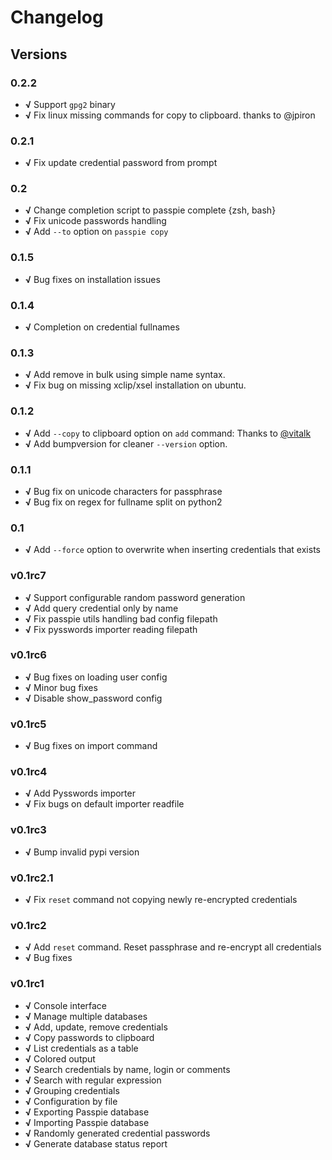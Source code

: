 # Changelog

## Versions

### 0.2.2

+ **√** Support `gpg2` binary
+ **√** Fix linux missing commands for copy to clipboard. thanks to @jpiron

### 0.2.1

+ **√** Fix update credential password from prompt

### 0.2

+ **√** Change completion script to passpie complete {zsh, bash}
+ **√** Fix unicode passwords handling
+ **√** Add `--to` option on `passpie copy`

### 0.1.5

+ **√** Bug fixes on installation issues

### 0.1.4

+ **√** Completion on credential fullnames

### 0.1.3

+ **√** Add remove in bulk using simple name syntax.
+ **√** Fix bug on missing xclip/xsel installation on ubuntu.

### 0.1.2

+ **√** Add `--copy` to clipboard option on `add` command: Thanks to [@vitalk](https://github.com/vitalk)
+ **√** Add bumpversion for cleaner `--version` option.

### 0.1.1

+ **√** Bug fix on unicode characters for passphrase
+ **√** Bug fix on regex for fullname split on python2

### 0.1

+ **√** Add `--force` option to overwrite when inserting credentials that exists

### v0.1rc7

+ **√** Support configurable random password generation
+ **√** Add query credential only by name
+ **√** Fix passpie utils handling bad config filepath
+ **√** Fix pysswords importer reading filepath

### v0.1rc6

+ **√** Bug fixes on loading user config
+ **√** Minor bug fixes
+ **√** Disable show_password config

### v0.1rc5

+ **√** Bug fixes on import command

### v0.1rc4

+ **√** Add Pysswords importer
+ **√** Fix bugs on default importer readfile

### v0.1rc3

+ **√** Bump invalid pypi version

### v0.1rc2.1

+ **√** Fix `reset` command not copying newly re-encrypted credentials

### v0.1rc2

+ **√** Add `reset` command. Reset passphrase and re-encrypt all credentials
+ **√** Bug fixes

### v0.1rc1

+ **√** Console interface
+ **√** Manage multiple databases
+ **√** Add, update, remove credentials
+ **√** Copy passwords to clipboard
+ **√** List credentials as a table
+ **√** Colored output
+ **√** Search credentials by name, login or comments
+ **√** Search with regular expression
+ **√** Grouping credentials
+ **√** Configuration by file
+ **√** Exporting Passpie database
+ **√** Importing Passpie database
+ **√** Randomly generated credential passwords
+ **√** Generate database status report
